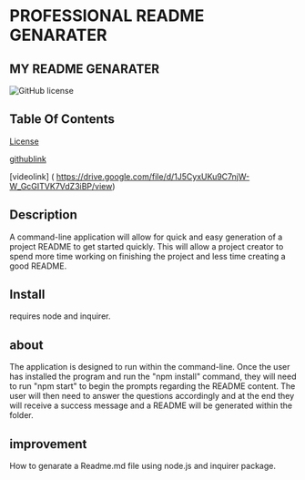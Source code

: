 #   PROFESSIONAL README GENARATER

   ##  MY README GENARATER 
   ![GitHub license](https://img.shields.io/badge/License-MIT-green)

   ## Table Of Contents
   [License](#MIT)

   [githublink](https://github.com/kusalaindika1/my-readme-genarater/tree/main/Develop)

   [videolink] ( https://drive.google.com/file/d/1J5CyxUKu9C7njW-W_GcGITVK7VdZ3iBP/view)

   ## Description

   A command-line application will allow for quick and easy generation of a project README to get started quickly. This will allow a project creator to spend more time working on finishing the project and less time creating a good README.

   ## Install 
   requires node and inquirer.

   ## about
   The application is designed to run within the command-line. Once the user has installed the program and run the "npm install" command, they will need to run "npm start" to begin the prompts regarding the README content. The user will then need to answer the questions accordingly and at the end they will receive a success message and a README will be generated within the folder.

   ## improvement
   How to genarate a Readme.md file using node.js and inquirer package.

   
 